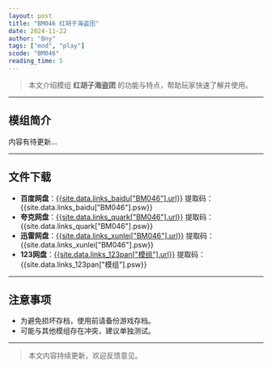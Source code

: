 ```yaml
---
layout: post
title: "BM046 红胡子海盗团"
date: 2024-11-22
author: "Bny"
tags: ["mod", "play"]
scode: "BM046"
reading_time: 5
---
```


> 本文介绍模组 **红胡子海盗团** 的功能与特点，帮助玩家快速了解并使用。

---

## 模组简介

内容有待更新...

---

## 文件下载
- **百度网盘**：[{{site.data.links_baidu["BM046"].url}}]({{site.data.links_baidu["BM046"].url}}) 提取码：{{site.data.links_baidu["BM046"].psw}}
- **夸克网盘**：[{{site.data.links_quark["BM046"].url}}]({{site.data.links_quark["BM046"].url}}) 提取码：{{site.data.links_quark["BM046"].psw}}
- **迅雷网盘**：[{{site.data.links_xunlei["BM046"].url}}]({{site.data.links_xunlei["BM046"].url}}) 提取码：{{site.data.links_xunlei["BM046"].psw}}
- **123网盘**：[{{site.data.links_123pan["模组"].url}}]({{site.data.links_123pan["模组"].url}}) 提取码：{{site.data.links_123pan["模组"].psw}}

---

## 注意事项
- 为避免损坏存档，使用前请备份游戏存档。
- 可能与其他模组存在冲突，建议单独测试。

---

> 本文内容持续更新，欢迎反馈意见。
